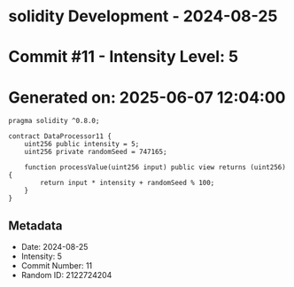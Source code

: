 ﻿# solidity Development - 2024-08-25
# Commit #11 - Intensity Level: 5
# Generated on: 2025-06-07 12:04:00
```solidity
pragma solidity ^0.8.0;

contract DataProcessor11 {
    uint256 public intensity = 5;
    uint256 private randomSeed = 747165;

    function processValue(uint256 input) public view returns (uint256) {
        return input * intensity + randomSeed % 100;
    }
}
```
## Metadata
- Date: 2024-08-25
- Intensity: 5
- Commit Number: 11
- Random ID: 2122724204
